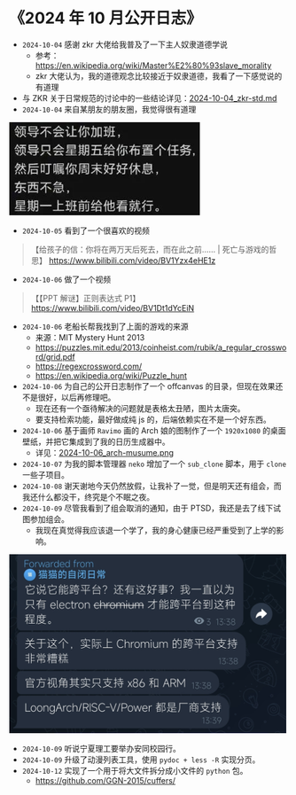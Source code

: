 # 《2024 年 10 月公开日志》

- `2024-10-04` 感谢 zkr 大佬给我普及了一下主人奴隶道德学说
  - 参考：https://en.wikipedia.org/wiki/Master%E2%80%93slave_morality
  - zkr 大佬认为，我的道德观念比较接近于奴隶道德，我看了一下感觉说的有道理
- 与 ZKR 关于日常规范的讨论中的一些结论详见：[2024-10-04_zkr-std.md](../../data/misc/2024-10-04_zkr-std.md)
- `2024-10-04` 来自某朋友的朋友圈，我觉得很有道理

<img src="../../blob/img/2024-10-04_moments.png">

- `2024-10-05` 看到了一个很喜欢的视频

> 【给孩子的信：你将在两万天后死去，而在此之前…… | 死亡与游戏的哲思】 https://www.bilibili.com/video/BV1Yzx4eHE1z

- `2024-10-06` 做了一个视频

> 【【PPT 解谜】正则表达式 P1】 https://www.bilibili.com/video/BV1Dt1dYcEiN

- `2024-10-06` 老船长帮我找到了上面的游戏的来源
  - 来源：MIT Mystery Hunt 2013
  - https://puzzles.mit.edu/2013/coinheist.com/rubik/a_regular_crossword/grid.pdf
  - https://regexcrossword.com/
  - https://en.wikipedia.org/wiki/Puzzle_hunt
- `2024-10-06` 为自己的公开日志制作了一个 offcanvas 的目录，但现在效果还不是很好，以后再修理吧。
  - 现在还有一个亟待解决的问题就是表格太丑陋，图片太唐突。
  - 要支持检索功能，最好做成纯 js 的，后端依赖实在不是一个好东西。
- `2024-10-06` 基于画师 `Ravimo` 画的 Arch 娘的图制作了一个 `1920x1080` 的桌面壁纸，并把它集成到了我的日历生成器中。
  - 详见：[2024-10-06_arch-musume.png](../../blob/img/2024-10-06_arch-musume.png)
- `2024-10-07` 为我的脚本管理器 `neko` 增加了一个 `sub_clone` 脚本，用于 `clone` 一些子项目。
- `2024-10-08` 谢天谢地今天仍然放假，让我补了一觉，但是明天还有组会，而我还什么都没干，终究是个不眠之夜。
- `2024-10-09` 尽管我看到了组会取消的通知，由于 PTSD，我还是去了线下试图参加组会。
  - 我现在真觉得我应该退一个学了，我的身心健康已经严重受到了上学的影响。

<img src="../../blob/img/2024-10-09_chromium.jpg" style="width: 500px">

- `2024-10-09` 听说宁夏理工要举办安同校园行。
- `2024-10-09` 升级了动漫列表工具，使用 `pydoc + less -R` 实现分页。
- `2024-10-12` 实现了一个用于将大文件拆分成小文件的 `python` 包。
  - https://github.com/GGN-2015/cuffers/

